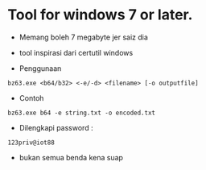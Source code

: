 # Tool for windows 7 or later.
- Memang boleh 7 megabyte jer saiz dia
- tool inspirasi dari certutil windows

- Penggunaan
```shell
bz63.exe <b64/b32> <-e/-d> <filename> [-o outputfile]
```

- Contoh
```shell
bz63.exe b64 -e string.txt -o encoded.txt
```

- Dilengkapi password :
```console
123priv@iot88
```


- bukan semua benda kena suap

